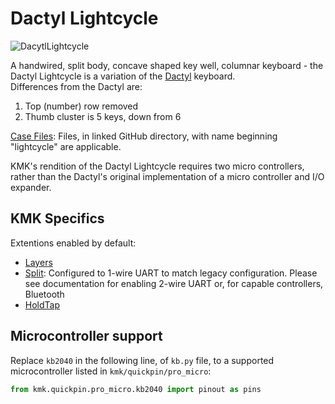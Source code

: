 # Dactyl Lightcycle

![DacytlLightcycle](https://pbs.twimg.com/media/C_lE5BUU0AEufDT?format=jpg)

A handwired, split body, concave shaped key well, columnar keyboard - the Dactyl Lightcycle is a variation of the [Dactyl](/boards/dactyl/) keyboard.  
Differences from the Dactyl are:
1. Top (number) row removed
2. Thumb cluster is 5 keys, down from 6

[Case Files](https://github.com/adereth/dactyl-keyboard/tree/master/things): Files, in linked GitHub directory, with name beginning "lightcycle" are applicable.

KMK's rendition of the Dactyl Lightcycle requires two micro controllers, rather than the Dactyl's original implementation of a micro controller and I/O expander. 

## KMK Specifics

Extentions enabled by default:
- [Layers](/docs/en/layers.md)
- [Split](/docs/en/split_keyboards.md): Configured to 1-wire UART to match legacy configuration. Please see documentation for enabling 2-wire UART or, for capable controllers, Bluetooth
- [HoldTap](/docs/en/holdtap.md)

## Microcontroller support

Replace `kb2040` in the following line, of `kb.py` file, to a supported microcontroller listed in `kmk/quickpin/pro_micro`:

```python
from kmk.quickpin.pro_micro.kb2040 import pinout as pins
```

